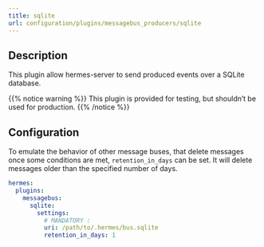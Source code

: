 ```yaml
---
title: sqlite
url: configuration/plugins/messagebus_producers/sqlite
---
```


## Description

This plugin allow hermes-server to send produced events over a SQLite database.

{{% notice warning %}}
This plugin is provided for testing, but shouldn’t be used for production.
{{% /notice %}}

## Configuration

To emulate the behavior of other message buses, that delete messages once some conditions are met, `retention_in_days` can be set. It will delete messages older than the specified number of days.

```yaml
hermes:
  plugins:
    messagebus:
      sqlite:
        settings:
          # MANDATORY :
          uri: /path/to/.hermes/bus.sqlite
          retention_in_days: 1
```
